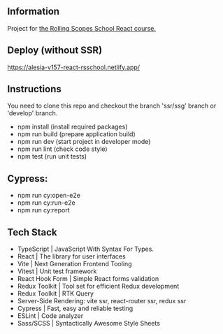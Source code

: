 ## Information
Project for [the Rolling Scopes School React course.](https://rs.school/react/) 

## Deploy (without SSR)
https://alesia-v157-react-rsschool.netlify.app/

## Instructions
You need to clone this repo and checkout the branch 'ssr/ssg' branch or 'develop' branch.

- npm install (install required packages)
- npm run build (prepare application build)
- npm run dev (start project in developer mode)
- npm run lint (check code style)
- npm test (run unit tests)

## Cypress:

- npm run cy:open-e2e
- npm run cy:run-e2e
- npm run cy:report

## Tech Stack
- TypeScript | JavaScript With Syntax For Types.
- React | The library for user interfaces
- Vite | Next Generation Frontend Tooling
- Vitest | Unit test framework
- React Hook Form | Simple React forms validation
- Redux Toolkit | Tool set for efficient Redux development
- Redux Toolkit | RTK Query
- Server-Side Rendering: vite ssr, react-router ssr, redux ssr
- Cypress | Fast, easy and reliable testing
- ESLint | Code analyzer
- Sass/SCSS | Syntactically Awesome Style Sheets
